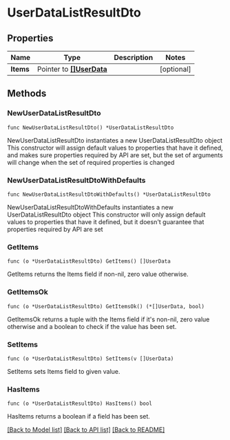 # UserDataListResultDto

## Properties

Name | Type | Description | Notes
------------ | ------------- | ------------- | -------------
**Items** | Pointer to [**[]UserData**](UserData.md) |  | [optional] 

## Methods

### NewUserDataListResultDto

`func NewUserDataListResultDto() *UserDataListResultDto`

NewUserDataListResultDto instantiates a new UserDataListResultDto object
This constructor will assign default values to properties that have it defined,
and makes sure properties required by API are set, but the set of arguments
will change when the set of required properties is changed

### NewUserDataListResultDtoWithDefaults

`func NewUserDataListResultDtoWithDefaults() *UserDataListResultDto`

NewUserDataListResultDtoWithDefaults instantiates a new UserDataListResultDto object
This constructor will only assign default values to properties that have it defined,
but it doesn't guarantee that properties required by API are set

### GetItems

`func (o *UserDataListResultDto) GetItems() []UserData`

GetItems returns the Items field if non-nil, zero value otherwise.

### GetItemsOk

`func (o *UserDataListResultDto) GetItemsOk() (*[]UserData, bool)`

GetItemsOk returns a tuple with the Items field if it's non-nil, zero value otherwise
and a boolean to check if the value has been set.

### SetItems

`func (o *UserDataListResultDto) SetItems(v []UserData)`

SetItems sets Items field to given value.

### HasItems

`func (o *UserDataListResultDto) HasItems() bool`

HasItems returns a boolean if a field has been set.


[[Back to Model list]](../README.md#documentation-for-models) [[Back to API list]](../README.md#documentation-for-api-endpoints) [[Back to README]](../README.md)



